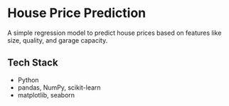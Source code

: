 # House Price Prediction

A simple regression model to predict house prices based on features like size, quality, and garage capacity.

## Tech Stack

- Python
- pandas, NumPy, scikit-learn
- matplotlib, seaborn
